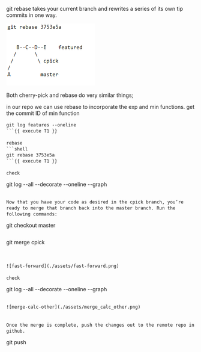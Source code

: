 git rebase takes your current branch and rewrites a series of
its own tip commits in one way.  

![rebase](./assets/rebase.png)


Both cherry-pick and rebase do very similar things;   

in our repo we can use rebase to incorporate the exp and min functions.
get the commit ID of min function 
```shell
git log features --oneline
```{{ execute T1 }}

rebase
```shell
git rebase 3753e5a
```{{ execute T1 }}

check 

```
git log --all --decorate --oneline --graph
```{{ execute T1 }}

Now that you have your code as desired in the cpick branch, you’re
ready to merge that branch back into the master branch. Run the
following commands:

```
git checkout master
```{{ execute T1 }}

```
git merge cpick
```{{ execute T1 }}


![fast-forward](./assets/fast-forward.png)

check 

```
git log --all --decorate --oneline --graph
```{{ execute T1 }}

![merge-calc-other](./assets/merge_calc_other.png)


Once the merge is complete, push the changes out to the remote repo in github.

```
git push
```{{ execute T1 }}








